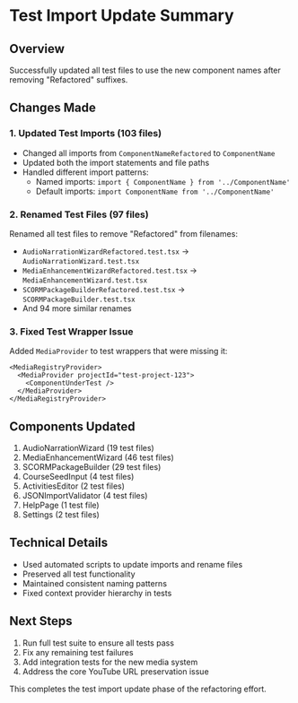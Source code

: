 # Test Import Update Summary

## Overview
Successfully updated all test files to use the new component names after removing "Refactored" suffixes.

## Changes Made

### 1. Updated Test Imports (103 files)
- Changed all imports from `ComponentNameRefactored` to `ComponentName`
- Updated both the import statements and file paths
- Handled different import patterns:
  - Named imports: `import { ComponentName } from '../ComponentName'`
  - Default imports: `import ComponentName from '../ComponentName'`

### 2. Renamed Test Files (97 files)
Renamed all test files to remove "Refactored" from filenames:
- `AudioNarrationWizardRefactored.test.tsx` → `AudioNarrationWizard.test.tsx`
- `MediaEnhancementWizardRefactored.test.tsx` → `MediaEnhancementWizard.test.tsx`
- `SCORMPackageBuilderRefactored.test.tsx` → `SCORMPackageBuilder.test.tsx`
- And 94 more similar renames

### 3. Fixed Test Wrapper Issue
Added `MediaProvider` to test wrappers that were missing it:
```tsx
<MediaRegistryProvider>
  <MediaProvider projectId="test-project-123">
    <ComponentUnderTest />
  </MediaProvider>
</MediaRegistryProvider>
```

## Components Updated
1. AudioNarrationWizard (19 test files)
2. MediaEnhancementWizard (46 test files)
3. SCORMPackageBuilder (29 test files)
4. CourseSeedInput (4 test files)
5. ActivitiesEditor (2 test files)
6. JSONImportValidator (4 test files)
7. HelpPage (1 test file)
8. Settings (2 test files)

## Technical Details
- Used automated scripts to update imports and rename files
- Preserved all test functionality
- Maintained consistent naming patterns
- Fixed context provider hierarchy in tests

## Next Steps
1. Run full test suite to ensure all tests pass
2. Fix any remaining test failures
3. Add integration tests for the new media system
4. Address the core YouTube URL preservation issue

This completes the test import update phase of the refactoring effort.